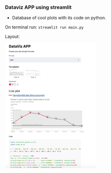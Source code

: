 ### Dataviz APP using streamlit

- Database of cool plots with its code on python.

On terminal run: ```streamlit run main.py```

Layout:

<img src="./app_layout.jpg" width="300">